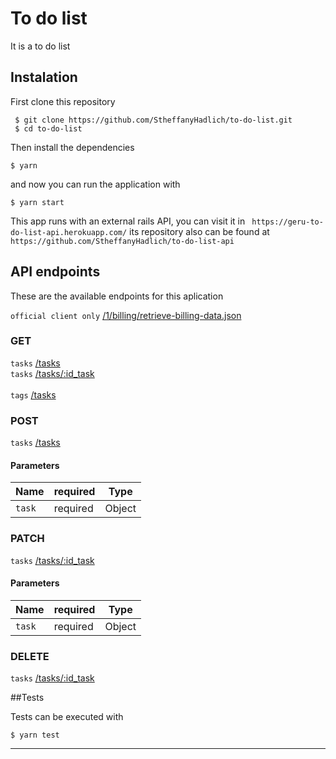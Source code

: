 # To do list

It is a to do list

## Instalation

First clone this repository

```
 $ git clone https://github.com/StheffanyHadlich/to-do-list.git
 $ cd to-do-list
```
Then install the dependencies

```
$ yarn
```
and now you can run the application with

```
$ yarn start
```

This app runs with an external rails API, you can visit it in ``` https://geru-to-do-list-api.herokuapp.com/``` its repository also can be found at ```https://github.com/StheffanyHadlich/to-do-list-api```

## API endpoints

These are the available endpoints for this aplication

`official client only` [/1/billing/retrieve-billing-data.json](#get-1billingretrieve-billing-datajson) <br/>

### GET

`tasks` [/tasks](https://geru-to-do-list-api.herokuapp.com/tasks) <br>
`tasks` [/tasks/:id_task](https://geru-to-do-list-api.herokuapp.com/tasks) <br><br>
`tags` [/tasks](https://geru-to-do-list-api.herokuapp.com/tags)

### POST

`tasks` [/tasks](https://geru-to-do-list-api.herokuapp.com/tasks) <br>

#### Parameters

| Name    | required    | Type   |
| --------| ------------|--------|
| `task`  | required    | Object |


### PATCH

`tasks` [/tasks/:id_task](https://geru-to-do-list-api.herokuapp.com/) <br>

#### Parameters

| Name    | required    | Type   |
| --------| ------------|--------|
| `task`  | required    | Object |

### DELETE

`tasks` [/tasks/:id_task](https://geru-to-do-list-api.herokuapp.com/) <br>


##Tests

Tests can be executed with

```
$ yarn test
```


____________________________



